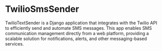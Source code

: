 # TwilioSmsSender
TwilioTextSender is a Django application that integrates with the Twilio API to efficiently send and automate SMS messages. This app enables SMS communication management directly from a web platform, providing a scalable solution for notifications, alerts, and other messaging-based services.
